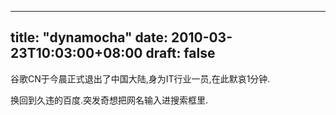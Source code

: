 
---
title: "dynamocha"
date: 2010-03-23T10:03:00+08:00
draft: false
---


 <p>谷歌CN于今晨正式退出了中国大陆,身为IT行业一员,在此默哀1分钟.</p> 
 <p>换回到久违的百度.突发奇想把网名输入进搜索框里.</p> 
 <p>&nbsp;<img style="DISPLAY: block; MARGIN: 0px auto 10px; TEXT-ALIGN: center" alt="" src="http://1821.img.pp.sohu.com.cn/images/blog/2010/3/23/10/2/1283ac1fa10g213.jpg" border="0"></p>

